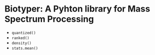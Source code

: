 # Biotyper: A Pyhton library for Mass Spectrum Processing

- `quantized()`
- `ranked()`
- `density()`
- `stats.mean()`
